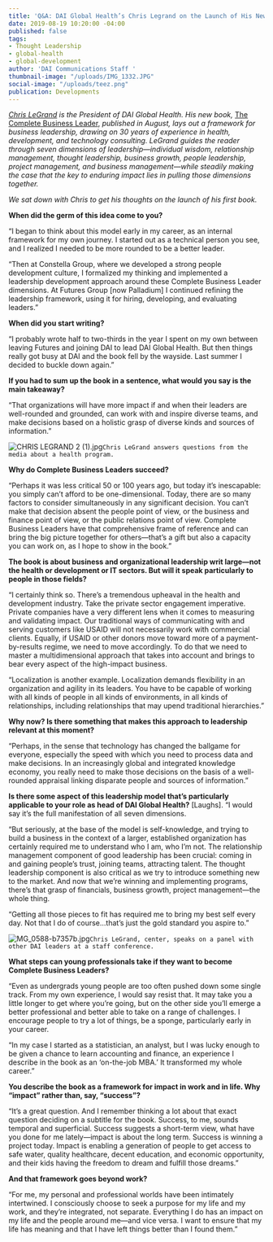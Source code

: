 ```yaml
---
title: 'Q&A: DAI Global Health’s Chris Legrand on the Launch of His New Book'
date: 2019-08-19 10:20:00 -04:00
published: false
tags:
- Thought Leadership
- global-health
- global-development
author: 'DAI Communications Staff '
thumbnail-image: "/uploads/IMG_1332.JPG"
social-image: "/uploads/teez.png"
publication: Developments
---
```


*[Chris LeGrand](https://www.dai.com/who-we-are/leadership/christopher-legrand) is the President of DAI Global Health. His new book,* [The Complete Business Leader](https://www.amazon.com/gp/product/1733224602?pf_rd_p=183f5289-9dc0-416f-942e-e8f213ef368b&pf_rd_r=Q8GEJPV280Q2J0WHG44G), *published in August, lays out a framework for business leadership, drawing on 30 years of experience in health, development, and technology consulting. LeGrand guides the reader through seven dimensions of leadership—individual wisdom, relationship management, thought leadership, business growth, people leadership, project management, and business management—while steadily making the case that the key to enduring impact lies in pulling those dimensions together.*

*We sat down with Chris to get his thoughts on the launch of his first book.*




**When did the germ of this idea come to you?**

“I began to think about this model early in my career, as an internal framework for my own journey. I started out as a technical person you see, and I realized I needed to be more rounded to be a better leader.

“Then at Constella Group, where we developed a strong people development culture, I formalized my thinking and implemented a leadership development approach around these Complete Business Leader dimensions. At Futures Group [now Palladium] I continued refining the leadership framework, using it for hiring, developing, and evaluating leaders.”

**When did you start writing?**

“I probably wrote half to two-thirds in the year I spent on my own between leaving Futures and joining DAI to lead DAI Global Health. But then things really got busy at DAI and the book fell by the wayside. Last summer I decided to buckle down again.”

**If you had to sum up the book in a sentence, what would you say is the main takeaway?**

“That organizations will have more impact if and when their leaders are well-rounded and grounded, can work with and inspire diverse teams, and make decisions based on a holistic grasp of diverse kinds and sources of information.”

![CHRIS LEGRAND 2 (1).jpg](/uploads/CHRIS%20LEGRAND%202%20(1).jpg)`Chris LeGrand answers questions from the media about a health program.`

**Why do Complete Business Leaders succeed?** 

“Perhaps it was less critical 50 or 100 years ago, but today it’s inescapable: you simply can’t afford to be one-dimensional. Today, there are so many factors to consider simultaneously in any significant decision. You can’t make that decision absent the people point of view, or the business and finance point of view, or the public relations point of view. Complete Business Leaders have that comprehensive frame of reference and can bring the big picture together for others—that’s a gift but also a capacity you can work on, as I hope to show in the book.” 

**The book is about business and organizational leadership writ large—not the health or development or IT sectors. But will it speak particularly to people in those fields?**

“I certainly think so. There’s a tremendous upheaval in the health and development industry. Take the private sector engagement imperative. Private companies have a very different lens when it comes to measuring and validating impact. Our traditional ways of communicating with and serving customers like USAID will not necessarily work with commercial clients. Equally, if USAID or other donors move toward more of a payment-by-results regime, we need to move accordingly. To do that we need to master a multidimensional approach that takes into account and brings to bear every aspect of the high-impact business.

“Localization is another example. Localization demands flexibility in an organization and agility in its leaders. You have to be capable of working with all kinds of people in all kinds of environments, in all kinds of relationships, including relationships that may upend traditional hierarchies.”

**Why now? Is there something that makes this approach to leadership relevant at this moment?**

“Perhaps, in the sense that technology has changed the ballgame for everyone, especially the speed with which you need to process data and make decisions. In an increasingly global and integrated knowledge economy, you really need to make those decisions on the basis of a well-rounded appraisal linking disparate people and sources of information.”

**Is there some aspect of this leadership model that’s particularly applicable to your role as head of DAI Global Health?**
[Laughs]. “I would say it’s the full manifestation of all seven dimensions.

“But seriously, at the base of the model is self-knowledge, and trying to build a business in the context of a larger, established organization has certainly required me to understand who I am, who I’m not. The relationship management component of good leadership has been crucial: coming in and gaining people’s trust, joining teams, attracting talent. The thought leadership component is also critical as we try to introduce something new to the market. And now that we’re winning and implementing programs, there’s that grasp of financials, business growth, project management—the whole thing.

“Getting all those pieces to fit has required me to bring my best self every day. Not that I do of course…that’s just the gold standard you aspire to.”

![MG_0588-b7357b.jpg](/uploads/MG_0588-b7357b.jpg)`Chris LeGrand, center, speaks on a panel with other DAI leaders at a staff conference.`

**What steps can young professionals take if they want to become Complete Business Leaders?**

“Even as undergrads young people are too often pushed down some single track. From my own experience, I would say resist that. It may take you a little longer to get where you’re going, but on the other side you’ll emerge a better professional and better able to take on a range of challenges. I encourage people to try a lot of things, be a sponge, particularly early in your career.

“In my case I started as a statistician, an analyst, but I was lucky enough to be given a chance to learn accounting and finance, an experience I describe in the book as an ‘on-the-job MBA.’ It transformed my whole career.”

**You describe the book as a framework for impact in work and in life. Why “impact” rather than, say, “success”?**

“It’s a great question. And I remember thinking a lot about that exact question deciding on a subtitle for the book. Success, to me, sounds temporal and superficial. Success suggests a short-term view, what have you done for me lately—impact is about the long term. Success is winning a project today. Impact is enabling a generation of people to get access to safe water, quality healthcare, decent education, and economic opportunity, and their kids having the freedom to dream and fulfill those dreams.”

**And that framework goes beyond work?**

“For me, my personal and professional worlds have been intimately intertwined. I consciously choose to seek a purpose for my life and my work, and they’re integrated, not separate. Everything I do has an impact on my life and the people around me—and vice versa. I want to ensure that my life has meaning and that I have left things better than I found them.”